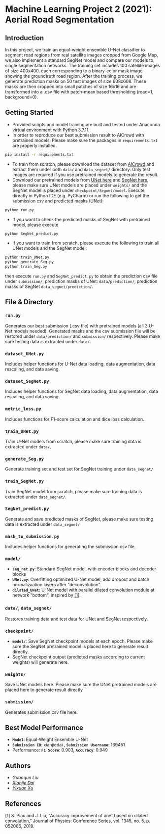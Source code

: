 # Machine Learning Project 2 (2021): Aerial Road Segmentation

## Introduction
In this project, we train an equal-weight ensemble U-Net classifier to segment road regions from real satellite images cropped from Google Map, we also implement a standard SegNet model and compare our models to single segmentation networks. The training set includes 100 satellite images of size 400x400, each corresponding to a binary-color mask image showing the groundtruth road region. After the training process, we generate prediction masks on 50 test images of size 608x608. These masks are then cropped into small patches of size 16x16 and are transformed into a .csv file with patch-mean based thresholding (road=1, background=0). 

## Getting Started
* Provided scripts and model training are built and tested under Anaconda virtual environment with Python 3.7.11. 
* In order to reproduce our best submission result to AICrowd with pretrained models. Please make sure the packages in `requirements.txt` are properly installed.
```bash
pip install -r requirements.txt
```
* To train from scratch, please download the dataset from [AICrowd](https://www.aicrowd.com/challenges/epfl-ml-road-segmentation/dataset_files) and extract them under both `data/` and  `data_segnet/` directory. Only test images are required if you use pretrained models to generate the result. 
* Download our pretrained models from [UNet here](https://drive.google.com/file/d/1kMt53JgvZkGScvjtHSgpJbElNd7sSDTX/view?usp=sharing) and [SegNet here](https://drive.google.com/file/d/14LWOf0vvGJZuv97c1HWh49lH1ZdspYZX/view?usp=sharing), please make sure UNet models are placed under `weights/` and the SegNet model is placed under `checkpoint/Segnet/model`. Execute directly in Python IDE (e.g. PyCharm) or run the following to get the submission csv and predicted masks (UNet):
```bash
python run.py
```
* If you want to check the predicted masks of SegNet with pretrained model, please execute
```bash
python SegNet_predict.py
```
* If you want to train from scratch, please execute the following to train all UNet models and the SegNet model:
```bash
python train_UNet.py
python generate_Seg.py
python train_Seg.py
```
then execute `run.py` and `SegNet_predict.py` to obtain the prediction csv file under `submission/`, prediction masks of UNet: `data/prediction/`, prediction masks of SegNet `data_segnet/prediction/`.


## File & Directory
### `run.py`
Generates our best submission (.csv file) with pretrained models (all 3 U-Net models needed). Generated masks and the csv submission file will be restored under `data/prediction/` and `submission/` respectively. Please make sure testing data is extracted under `data/`.

### `dataset_UNet.py`
Includes helper functions for U-Net data loading, data augmentation, data rescaling, and data saving.

### `dataset_SegNet.py`
Includes helper functions for SegNet data loading, data augmentation, data rescaling, and data saving.

### `metric_loss.py`
Includes functions for F1-score calculation and dice loss calculation.

### `train_UNet.py`
Train U-Net models from scratch, please make sure training data is extracted under `data/`.

### `generate_Seg.py`
Generate training set and test set for SegNet training under `data_segnet/`

### `train_SegNet.py`
Train SegNet model from scratch, please make sure training data is extracted under `data_segnet/`.

### `SegNet_predict.py`
Generate and save predicted masks of SegNet, please make sure testing data is extracted under `data_segnet/`

### `mask_to_submission.py`
Includes helper functions for generating the submission csv file.

### `model/`
* **`seg_net.py`**: Standard SegNet model, with encoder blocks and decoder blocks
* **`UNet.py`**: Overfitting optimized U-Net model, add dropout and batch normalizaation layers after "deconvolution".
* **`dilated_UNet`**: U-Net model with parallel dilated convolution module at network "bottom", inspired by [[1]](#1).

### `data/`, `data_segnet/`
Restores training data and test data for UNet and SegNet respectively. 

### `checkpoint/`
* **`model/`**: Save SegNet checkpoint models at each epoch. Please make sure the SegNet pretrained model is placed here to generate result directly.
* SegNet checkpoint output (predicted masks according to current weights) will generate here.

### `weights/`
Save UNet models here. Please make sure the UNet pretrained models are placed here to generate result directly

### `submission/`
Generates submission csv file here. 

## Best Model Performance
* **`Model`**: Equal-Weight Ensemble U-Net
* **`Submission ID`**: xianjiedai , **`Submission Username`**: 169451
* Performance: **`F1 Score`**: 0.903, **`Accuracy`**: 0.949

## Authors
* *Guanqun Liu*
* [*Xianjie Dai*](https://github.com/xianjiedai)
* [*Yixuan Xu*](https://github.com/Alvorecer721)

## References
<a id="1">[1]</a>
S. Piao and J. Liu, “Accuracy improvement of unet based on dilated convolution,” Journal of Physics: Conference Series, vol. 1345, no. 5, p. 052066, 2019. 
